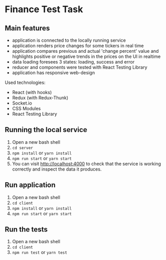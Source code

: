 # Finance Test Task

## Main features

- application is connected to the locally running service
- application renders price changes for some tickers in real time
- application compares previous and actual 'change percent' value and highlights positive or negative trends in the prices on the UI in realtime
- data loading foresees 3 states: loading, success and error
- reducer and components were tested with React Testing Library
- application has responsive web-design

Used technologies:

- React (with hooks)
- Redux (with Redux-Thunk)
- Socket.io
- CSS Modules
- React Testing Library

## Running the local service

1. Open a new bash shell
2. `cd server`
3. `npm install` or `yarn install`
4. `npm run start` or `yarn start`
5. You can visit [http://localhost:4000](http://localhost:4000) to check that the service is working correctly and inspect the data it produces.

## Run application

1. Open a new bash shell
2. `cd client`
3. `npm install` or `yarn install`
4. `npm run start` or `yarn start`

## Run the tests

1. Open a new bash shell
2. `cd client`
3. `npm run test` or `yarn test`
